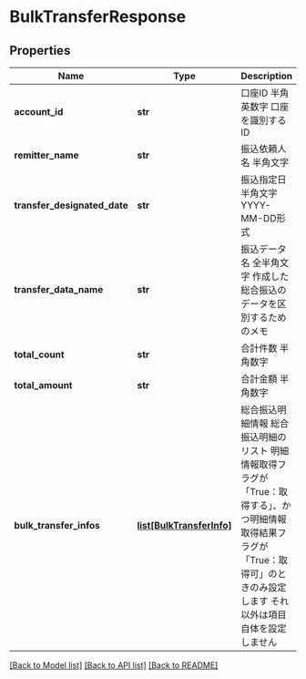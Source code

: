 # BulkTransferResponse

## Properties
Name | Type | Description | Notes
------------ | ------------- | ------------- | -------------
**account_id** | **str** | 口座ID 半角英数字 口座を識別するID  | [optional] 
**remitter_name** | **str** | 振込依頼人名 半角文字  | [optional] 
**transfer_designated_date** | **str** | 振込指定日 半角文字 YYYY-MM-DD形式  | [optional] 
**transfer_data_name** | **str** | 振込データ名 全半角文字 作成した総合振込のデータを区別するためのメモ  | [optional] 
**total_count** | **str** | 合計件数 半角数字  | [optional] 
**total_amount** | **str** | 合計金額 半角数字  | [optional] 
**bulk_transfer_infos** | [**list[BulkTransferInfo]**](BulkTransferInfo.md) | 総合振込明細情報 総合振込明細のリスト 明細情報取得フラグが「True：取得する」、かつ明細情報取得結果フラグが「True：取得可」のときのみ設定します それ以外は項目自体を設定しません  | [optional] 

[[Back to Model list]](../README.md#documentation-for-models) [[Back to API list]](../README.md#documentation-for-api-endpoints) [[Back to README]](../README.md)


